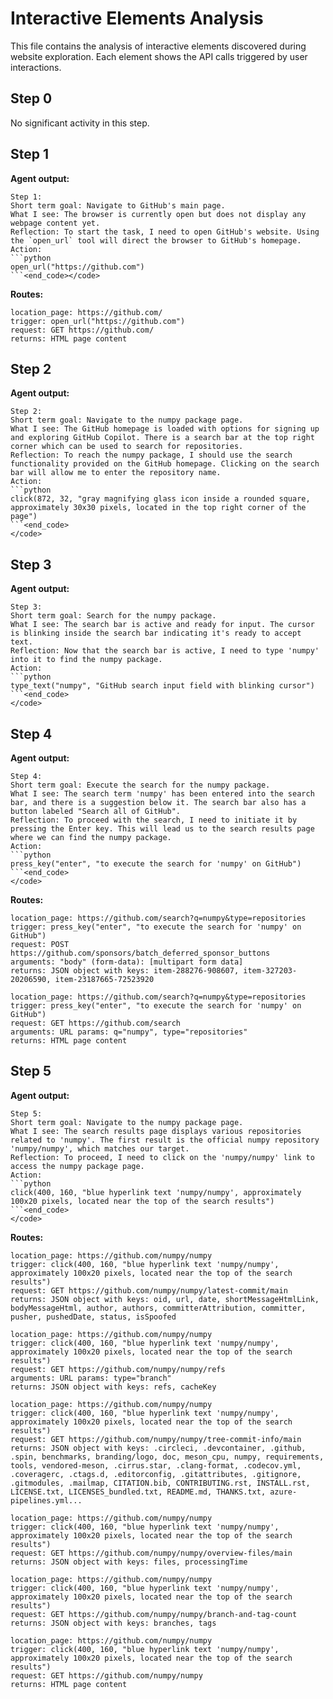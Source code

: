 # Interactive Elements Analysis

This file contains the analysis of interactive elements discovered during website exploration.
Each element shows the API calls triggered by user interactions.


## Step 0

No significant activity in this step.


## Step 1

**Agent output:**
```
Step 1:
Short term goal: Navigate to GitHub's main page.
What I see: The browser is currently open but does not display any webpage content yet.
Reflection: To start the task, I need to open GitHub's website. Using the `open_url` tool will direct the browser to GitHub's homepage.
Action:
```python
open_url("https://github.com")
```<end_code></code>
```

**Routes:**

```interactive_element_request
location_page: https://github.com/
trigger: open_url("https://github.com")
request: GET https://github.com/
returns: HTML page content
```




## Step 2

**Agent output:**
```
Step 2:
Short term goal: Navigate to the numpy package page.
What I see: The GitHub homepage is loaded with options for signing up and exploring GitHub Copilot. There is a search bar at the top right corner which can be used to search for repositories.
Reflection: To reach the numpy package, I should use the search functionality provided on the GitHub homepage. Clicking on the search bar will allow me to enter the repository name.
Action:
```python
click(872, 32, "gray magnifying glass icon inside a rounded square, approximately 30x30 pixels, located in the top right corner of the page")
```<end_code>
</code>
```


## Step 3

**Agent output:**
```
Step 3:
Short term goal: Search for the numpy package.
What I see: The search bar is active and ready for input. The cursor is blinking inside the search bar indicating it's ready to accept text.
Reflection: Now that the search bar is active, I need to type 'numpy' into it to find the numpy package.
Action:
```python
type_text("numpy", "GitHub search input field with blinking cursor")
```<end_code>
</code>
```


## Step 4

**Agent output:**
```
Step 4:
Short term goal: Execute the search for the numpy package.
What I see: The search term 'numpy' has been entered into the search bar, and there is a suggestion below it. The search bar also has a button labeled "Search all of GitHub".
Reflection: To proceed with the search, I need to initiate it by pressing the Enter key. This will lead us to the search results page where we can find the numpy package.
Action:
```python
press_key("enter", "to execute the search for 'numpy' on GitHub")
```<end_code>
</code>
```

**Routes:**

```interactive_element_batch_deferred_sponsor_buttons
location_page: https://github.com/search?q=numpy&type=repositories
trigger: press_key("enter", "to execute the search for 'numpy' on GitHub")
request: POST https://github.com/sponsors/batch_deferred_sponsor_buttons
arguments: "body" (form-data): [multipart form data]
returns: JSON object with keys: item-288276-908607, item-327203-20206590, item-23187665-72523920
```

```interactive_element_search
location_page: https://github.com/search?q=numpy&type=repositories
trigger: press_key("enter", "to execute the search for 'numpy' on GitHub")
request: GET https://github.com/search
arguments: URL params: q="numpy", type="repositories"
returns: HTML page content
```




## Step 5

**Agent output:**
```
Step 5:
Short term goal: Navigate to the numpy package page.
What I see: The search results page displays various repositories related to 'numpy'. The first result is the official numpy repository 'numpy/numpy', which matches our target.
Reflection: To proceed, I need to click on the 'numpy/numpy' link to access the numpy package page.
Action:
```python
click(400, 160, "blue hyperlink text 'numpy/numpy', approximately 100x20 pixels, located near the top of the search results")
```<end_code>
</code>
```

**Routes:**

```interactive_element_main
location_page: https://github.com/numpy/numpy
trigger: click(400, 160, "blue hyperlink text 'numpy/numpy', approximately 100x20 pixels, located near the top of the search results")
request: GET https://github.com/numpy/numpy/latest-commit/main
returns: JSON object with keys: oid, url, date, shortMessageHtmlLink, bodyMessageHtml, author, authors, committerAttribution, committer, pusher, pushedDate, status, isSpoofed
```

```interactive_element_refs
location_page: https://github.com/numpy/numpy
trigger: click(400, 160, "blue hyperlink text 'numpy/numpy', approximately 100x20 pixels, located near the top of the search results")
request: GET https://github.com/numpy/numpy/refs
arguments: URL params: type="branch"
returns: JSON object with keys: refs, cacheKey
```

```interactive_element_main
location_page: https://github.com/numpy/numpy
trigger: click(400, 160, "blue hyperlink text 'numpy/numpy', approximately 100x20 pixels, located near the top of the search results")
request: GET https://github.com/numpy/numpy/tree-commit-info/main
returns: JSON object with keys: .circleci, .devcontainer, .github, .spin, benchmarks, branding/logo, doc, meson_cpu, numpy, requirements, tools, vendored-meson, .cirrus.star, .clang-format, .codecov.yml, .coveragerc, .ctags.d, .editorconfig, .gitattributes, .gitignore, .gitmodules, .mailmap, CITATION.bib, CONTRIBUTING.rst, INSTALL.rst, LICENSE.txt, LICENSES_bundled.txt, README.md, THANKS.txt, azure-pipelines.yml...
```

```interactive_element_main
location_page: https://github.com/numpy/numpy
trigger: click(400, 160, "blue hyperlink text 'numpy/numpy', approximately 100x20 pixels, located near the top of the search results")
request: GET https://github.com/numpy/numpy/overview-files/main
returns: JSON object with keys: files, processingTime
```

```interactive_element_branch-and-tag-count
location_page: https://github.com/numpy/numpy
trigger: click(400, 160, "blue hyperlink text 'numpy/numpy', approximately 100x20 pixels, located near the top of the search results")
request: GET https://github.com/numpy/numpy/branch-and-tag-count
returns: JSON object with keys: branches, tags
```

```interactive_element_numpy
location_page: https://github.com/numpy/numpy
trigger: click(400, 160, "blue hyperlink text 'numpy/numpy', approximately 100x20 pixels, located near the top of the search results")
request: GET https://github.com/numpy/numpy
returns: HTML page content
```



